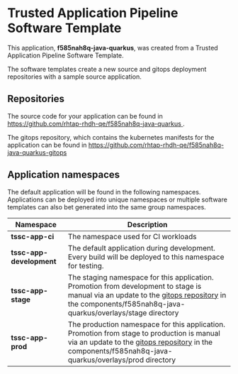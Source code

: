 # Trusted Application Pipeline Software Template

This application, **f585nah8q-java-quarkus**, was created from a Trusted Application Pipeline Software Template.

The software templates create a new source and gitops deployment repositories with a sample source application. 

## Repositories

The source code for your application can be found in [https://github.com/rhtap-rhdh-qe/f585nah8q-java-quarkus ](https://github.com/rhtap-rhdh-qe/f585nah8q-java-quarkus ).
 
The gitops repository, which contains the kubernetes manifests for the application can be found in 
[https://github.com/rhtap-rhdh-qe/f585nah8q-java-quarkus-gitops ](https://github.com/rhtap-rhdh-qe/f585nah8q-java-quarkus-gitops ) 

## Application namespaces 

The default application will be found in the following namespaces. Applications can be deployed into unique namespaces or multiple software templates can also bet generated into the same group namespaces.  

|  Namespace   |  Description   |  
| -------- | -------- |
| **tssc-app-ci** | The namespace used for CI workloads |
| **tssc-app-development** | The default application during development. Every build will be deployed to this namespace for testing. |
| **tssc-app-stage** | The staging namespace for this application. Promotion from development to stage is manual via an update to the [gitops repository](https://github.com/rhtap-rhdh-qe/f585nah8q-java-quarkus-gitops ) in the components/f585nah8q-java-quarkus/overlays/stage directory |
| **tssc-app-prod** | The production namespace for this application. Promotion from stage to production is manual via an update to the [gitops repository](https://github.com/rhtap-rhdh-qe/f585nah8q-java-quarkus-gitops ) in the components/f585nah8q-java-quarkus/overlays/prod directory |